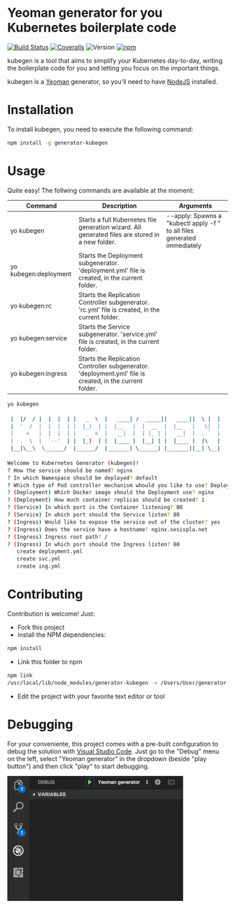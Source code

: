 # Yeoman generator for you Kubernetes boilerplate code

[![Build Status](https://travis-ci.org/sesispla/generator-kubegen.svg?branch=master)](https://travis-ci.org/sesispla/generator-kubegen)
[![Coveralls](https://img.shields.io/coveralls/sesispla/generator-kubegen.svg)](https://coveralls.io/github/sesispla/generator-kubegen)
![Version](https://img.shields.io/npm/v/generator-kubegen.svg)
[![npm](https://img.shields.io/npm/dm/generator-kubegen.svg)](https://www.npmjs.com/package/generator-kubegen)

kubegen is a tool that aims to simplify your Kubernetes day-to-day, writing the boilerplate code for you and letting you focus on the important things.

kubegen is a [Yeoman](http://yeoman.io) generator, so you'll need to have [NodeJS](https://nodejs.org/) installed.

# Installation

To install kubegen, you need to execute the following command:

```bash
npm install -g generator-kubegen
```

# Usage

Quite easy! The follwing commands are available at the moment:

| Command                | Description                                                                                                | Arguments                                                                |
| ---------------------- | ---------------------------------------------------------------------------------------------------------- | ------------------------------------------------------------------------ |
| yo kubegen             | Starts a full Kubernetes file generation wizard. All generated files are stored in a new folder.           | --apply: Spawns a "kubectl apply -f " to all files generated immediately |
| yo kubegen:deployment  | Starts the Deployment subgenerator. 'deployment.yml' file is created, in the current folder.               |                                                                          |
| yo kubegen:rc          | Starts the Replication Controller subgenerator. 'rc.yml' file is created, in the current folder.           |                                                                          |
| yo kubegen:service     | Starts the Service subgenerator. 'service.yml' file is created, in the current folder.                     |                                                                          |
| yo kubegen:ingress     | Starts the Replication Controller subgenerator. 'deployment.yml' file is created, in the current folder.   |                                                                          |

```bash
yo kubegen

 |  |/  / |  |  |  | |   _  \  |   ____| /  _____||   ____||  \ |  |
 |  '  /  |  |  |  | |  |_)  | |  |__   |  |  __  |  |__   |   \|  |
 |    <   |  |  |  | |   _  <  |   __|  |  | |_ | |   __|  |  . `  |
 |  .  \  |  `--'  | |  |_)  | |  |____ |  |__| | |  |____ |  |\   |
 |__|\__\  \______/  |______/  |_______| \______| |_______||__| \__|

Welcome to Kubernetes Generator (kubegen)!
? How the service should be named? nginx
? In which Namespace should be deployed? default
? Which type of Pod controller mechanism whould you like to use? Deployment
? (Deployment) Which Docker image should the Deployment use? nginx
? (Deployment) How much container replicas should be created? 1
? (Service) In which port is the Container listening? 80
? (Service) In which port should the Service listen? 80
? (Ingress) Would like to expose the service out of the cluster? yes
? (Ingress) Does the service have a hostname? nginx.sesispla.net
? (Ingress) Ingress root path? /
? (Ingress) In which port should the Ingress listen? 80
   create deployment.yml
   create svc.yml
   create ing.yml
```

# Contributing

Contribution is welcome! Just:

- Fork this project
- install the NPM dependencies:

```bash
npm install
```

- Link this folder to npm

```bash
npm link
/usr/local/lib/node_modules/generator-kubegen -> /Users/User/generator-kubegen
```

- Edit the project with your favorite text editor or tool

# Debugging

For your conveniente, this project comes with a pre-built configuration to debug the solution with [Visual Studio Code](https://code.visualstudio.com). Just go to the "Debug" menu on the left, select "Yeoman generator" in the dropdown (beside "play button") and then click "play" to start debugging.

![debug with VSCode](docs/debug.png)